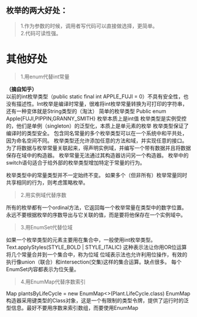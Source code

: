 枚举的两大好处：
--
>1.作为参数的时候，调用者写代码可以直接做选择，更简单。  
>2.代码可读性强。  

其他好处  
==

>1.用enum代替int常量    

**（摘自知乎）**  
以前的int枚举类型（public static final int APPLE_FUJI = 0）不具有安全性，也没有描述性。Int枚举是编译时常量，很难将int枚举常量转换为可打印的字符串，还有一种变体就是String类型的（淘汰）  简单的枚举类型  Public enum Apple{FUJI,PIPPIN,GRANNY_SMITH}  枚举本质上是int值  枚举类型是实例受控的，他们是单例（singleton）的泛型化，本质上是单元素的枚举  枚举类型保证了编译时的类型安全。  包含同名常量的多个枚举类型可以在一个系统中和平共处，因为命名空间不同。  枚举类型还允许添加任意的方法和域，并实现任意的接口。  为了将数据与枚举常量关联起来，得声明实例域，并编写一个带有数据并且将数据保存在域中的构造器。  枚举常量无法通过其构造器访问另一个构造器。  枚举中的switch语句适合于给外部的枚举类型增加特定于常量的行为。  

枚举类型中的常量类型并不一定始终不变。  如果多个（但非所有）枚举常量同时共享相同的行为，则考虑策略枚举。    

>2.用实例域代替序数    

所有的枚举都有一个ordinal方法，它返回每一个枚举常量在类型中的数字位置。  永远不要根据枚举的序数导出与它关联的值，而是要将他保存在一个实例域中。  

>3.用EnumSet代替位域  

如果一个枚举类型的元素主要用在集合中，一般使用int枚举类型。  Text.applyStyles(STYLE_BOLD | STYLE_ITALIC)  这种表示法让你用OR位运算将几个常量合并到一个集合中，称为位域  位域表示法也允许利用位操作，有效的执行像union（联合）和intersection(交集)这样的集合运算。缺点很多。    每个EnumSet内容都表示为位矢量。  

>4.用EnumMap代替序数索引  

Map plantsByLifeCycle = new EnumMap<>(Plant.LifeCycle.class) ​ EnumMap构造器采用键类型的Class对象，这是一个有限制的类型令牌，提供了运行时的泛型信息。 ​ 最好不要用序数来索引数组，而要使用EnumMap
